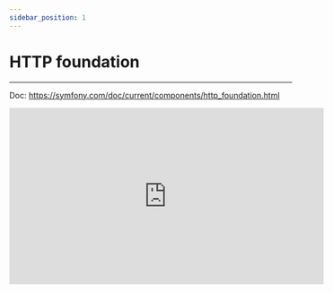 ```yaml
---
sidebar_position: 1
---
```


# HTTP foundation
---------------

Doc: https://symfony.com/doc/current/components/http_foundation.html

<iframe width="560" height="315" src="https://www.youtube.com/embed/RIZiOGjOsQI" title="YouTube video player" frameborder="0" allow="accelerometer; autoplay; clipboard-write; encrypted-media; gyroscope; picture-in-picture" allowfullscreen></iframe>